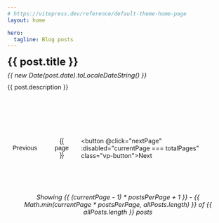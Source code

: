 ```yaml
---
# https://vitepress.dev/reference/default-theme-home-page
layout: home

hero:
  tagline: Blog posts
---
```


<script setup>
import { data as allPosts } from './.vitepress/posts.data.js'
import { ref, computed } from 'vue'

const currentPage = ref(1)
const postsPerPage = 5

const totalPages = computed(() => Math.ceil(allPosts.length / postsPerPage))

const paginatedPosts = computed(() => {
  const start = (currentPage.value - 1) * postsPerPage
  const end = start + postsPerPage
  return allPosts.slice(start, end)
})

const goToPage = (page) => {
  currentPage.value = page
}

const nextPage = () => {
  if (currentPage.value < totalPages.value) {
    currentPage.value++
  }
}

const prevPage = () => {
  if (currentPage.value > 1) {
    currentPage.value--
  }
}
</script>

<article v-for="post in paginatedPosts" :key="post.url" class="post-item">
  <a :href="post.url" class="post-link">
    <h2>{{ post.title }}</h2>
    <p class="post-date">{{ new Date(post.date).toLocaleDateString() }}</p>
    <p class="post-description">{{ post.description }}</p>
  </a>
</article>

<div v-if="totalPages > 1" class="pagination">
  <button @click="prevPage" :disabled="currentPage === 1" class="vp-button">Previous</button>
  
  <div class="pagination-numbers">
    <button 
      v-for="page in totalPages" 
      :key="page"
      @click="goToPage(page)"
      class="vp-button"
      :class="{ active: page === currentPage }"
    >
      {{ page }}
    </button>
  </div>
  
  <button @click="nextPage" :disabled="currentPage === totalPages" class="vp-button">Next</button>
</div>

<p class="post-count">
  Showing {{ (currentPage - 1) * postsPerPage + 1 }} - {{ Math.min(currentPage * postsPerPage, allPosts.length) }} of {{ allPosts.length }} posts
</p>

<style scoped>
.post-item {
  margin-bottom: 2rem;
  padding-bottom: 1.5rem;
  border-bottom: 1px solid var(--vp-c-divider);
}

.post-item:last-child {
  border-bottom: none;
}

.post-link {
  display: block;
  text-decoration: none;
  color: inherit;
}

.post-link h2 {
  margin: 0 0 0.5rem 0;
  font-size: 1.5rem;
  color: var(--vp-c-brand-1);
}

.post-date {
  color: var(--vp-c-text-2);
  font-size: 0.9rem;
  margin: 0 0 0.5rem 0;
  font-style: italic;
}

.post-description {
  color: var(--vp-c-text-1);
  margin: 0;
  line-height: 1.6;
}

.post-count {
  text-align: center;
  color: var(--vp-c-text-2);
  font-size: 0.9rem;
  margin-top: 1rem;
  font-style: italic;
}

.pagination {
  display: flex;
  justify-content: center;
  align-items: center;
  gap: 1rem;
  margin: 2rem 0;
  padding: 2rem 0;
  border-top: 1px solid var(--vp-c-divider);
}

.pagination-numbers {
  display: flex;
  gap: 0.5rem;
}

.vp-button {
  padding: 0.5rem 0.75rem;
  border: 1px solid var(--vp-c-border);
  background: var(--vp-c-bg);
  color: var(--vp-c-text-1);
  cursor: pointer;
  border-radius: 4px;
  transition: all 0.2s;
  font-size: 0.9rem;
}

.vp-button:hover:not(:disabled) {
  border-color: var(--vp-c-brand-1);
  color: var(--vp-c-brand-1);
}

.vp-button:disabled {
  opacity: 0.5;
  cursor: not-allowed;
}

.vp-button.active {
  background: var(--vp-c-brand-1);
  color: var(--vp-c-white);
  border-color: var(--vp-c-brand-1);
}
</style>